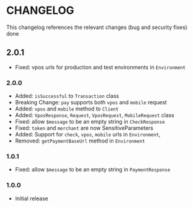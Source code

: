 # CHANGELOG

This changelog references the relevant changes (bug and security fixes) done

## 2.0.1
- Fixed: vpos urls for production and test environments in `Environment`

### 2.0.0
- Added: `isSuccessful` to `Transaction` class
- Breaking Change: `pay` supports both `vpos` and `mobile` request
- Added: `vpos` and `mobile` method to `Client`
- Added: `VposResponse`, `Request`, `VposRequest`, `MobileRequest` class
- Fixed: allow `$message` to be an empty string in `CheckResponse`
- Fixed: `token` and `merchant` are now SensitiveParameters
- Added: Support for `check`, `vpos`, `mobile` urls in `Environment`,
- Removed: `getPaymentBaseUrl` method in `Environment`

### 1.0.1
- Fixed: allow `$message` to be an empty string in `PaymentResponse`

### 1.0.0
- Initial release
